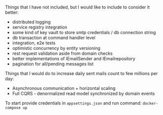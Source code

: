 Things that I have not included, but I would like to include to consider it better:
- distributed logging
- service registry integration
- some kind of key vault to store smtp credentials / db connection string
- db transaction at command handler level
- integration, e2e tests
- optimistic concurrency by entity versioning
- rest request validation aside from domain checks
- better implementations of IEmailSender and IEmailrepository
- pagination for all/pending messages list

Things that I would do to increase daily sent mails count to few millions per day:
- Asynchronous communication + horizontal scaling
- Full CQRS - denormalized read model synchronized by domain events

To start provide credentials in `appsettings.json` and run command: `docker-compose up`